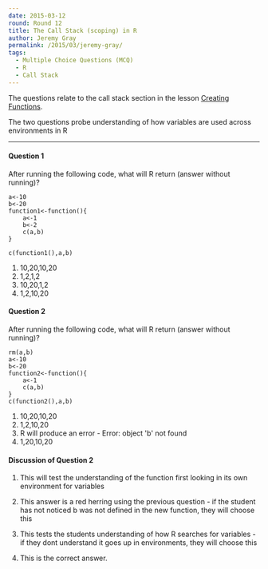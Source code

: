 ```yaml
---
date: 2015-03-12
round: Round 12
title: The Call Stack (scoping) in R
author: Jeremy Gray
permalink: /2015/03/jeremy-gray/
tags:
  - Multiple Choice Questions (MCQ)
  - R
  - Call Stack
---
```


The questions relate to the call stack section in the lesson 
[Creating Functions](http://software-carpentry.org/v5/novice/r/02-func-R.html).

The two questions probe understanding of how variables are used across environments in R

---

#### Question 1

After running the following code, what will R return (answer without running)?

    a<-10
    b<-20
    function1<-function(){
    	a<-1
    	b<-2
    	c(a,b)
    }
    
    c(function1(),a,b)

1.  10,20,10,20
2.  1,2,1,2
3.  10,20,1,2
4.  1,2,10,20

#### Question 2

After running the following code, what will R return (answer without running)?

    rm(a,b)
    a<-10
    b<-20
    function2<-function(){
    	a<-1
    	c(a,b)
    }
    c(function2(),a,b)

1.  10,20,10,20
2.  1,2,10,20
3.  R will produce an error - Error: object 'b' not found
4.  1,20,10,20

#### Discussion of Question 2

1.  This will test the understanding of the function first looking in its own environment for variables

2.  This answer is a red herring using the previous question - if the student has not noticed b was not defined in the new function, they will choose this

3.  This tests the students understanding of how R searches for variables - if they dont understand it goes up in environments, they will choose this

4.  This is the correct answer.
